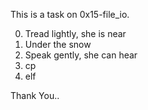 This is a task on 0x15-file_io.

0. Tread lightly, she is near
1. Under the snow
2. Speak gently, she can hear
3. cp
4. elf

Thank You..
